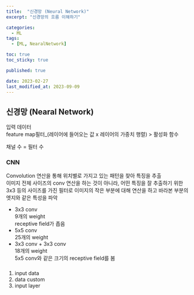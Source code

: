 ```yaml
---
title:  "신경망 (Neural Network)"
excerpt: "신경망의 흐름 이해하기"

categories:
  - ML
tags:
  - [ML, NearalNetwork]

toc: true
toc_sticky: true

published: true

date: 2023-02-27
last_modified_at: 2023-09-09
---
```


## 신경망 (Nearal Network)  
입력 데이터  
feature map필터_(레이어에 들어오는 값 x 레이어의 가중치 행렬) > 활성화 함수  

채널 수 = 필터 수  


### CNN  
Convolution 연산을 통해 위치별로 가지고 있는 패턴을 찾아 특징을 추출  
이미지 전체 사이즈의 conv 연산을 하는 것이 아니라, 어떤 특징을 잘 추출하기 위한 3x3 등의 사이즈를 가진 필터로 이미지의 작은 부분에 대해 연산을 하고 바라본 부분의 엣지와 같은 특성을 파악  
- 3x3 conv  
  9개의 weight  
  receptive field가 좁음  
- 5x5 conv  
  25개의 weight  
- 3x3 conv + 3x3 conv  
  18개의 weight  
  5x5 conv와 같은 크기의 receptive field를 봄  

###
1. input data  
2. data custom  
3. input layer  
